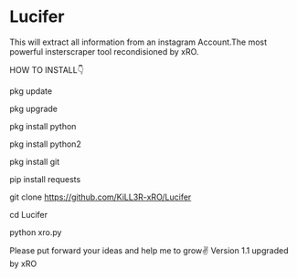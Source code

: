 # Lucifer
This will extract all information from an instagram Account.The most powerful insterscraper tool recondisioned by xRO.

HOW TO INSTALL👇

pkg update 


pkg upgrade 


pkg install python 


pkg install python2 


pkg install git 


pip install requests 


git clone https://github.com/KiLL3R-xRO/Lucifer


cd Lucifer 



python xro.py 



Please put forward your ideas and help me to grow✌
Version 1.1 upgraded by xRO
